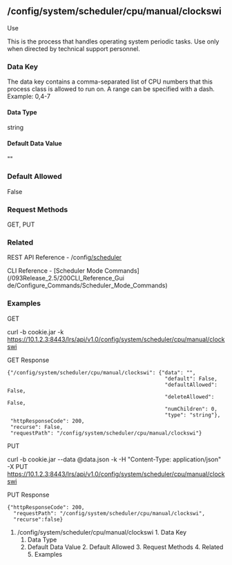 ## /config/system/scheduler/cpu/manual/clockswi

Use

This is the process that handles operating system periodic tasks. Use only
when directed by technical support personnel.

### Data Key

The data key contains a comma-separated list of CPU numbers that this process
class is allowed to run on. A range can be specified with a dash. Example:
0,4-7

#### Data Type

string

#### Default Data Value

""

### Default Allowed

False

### Request Methods

GET, PUT

### Related

REST API Reference -
/config[/scheduler](/REST_API_Reference_Guide/config/system/scheduler)

CLI Reference - [Scheduler Mode Commands](/093Release_2.5/200CLI_Reference_Gui
de/Configure_Commands/Scheduler_Mode_Commands)

### Examples

GET

curl -b cookie.jar -k
https://10.1.2.3:8443/lrs/api/v1.0/config/system/scheduler/cpu/manual/clockswi

GET Response

    
    {"/config/system/scheduler/cpu/manual/clockswi": {"data": "",
                                                       "default": False,
                                                       "defaultAllowed": False,
                                                       "deleteAllowed": False,
                                                       "numChildren": 0,
                                                       "type": "string"},
     "httpResponseCode": 200,
     "recurse": False,
     "requestPath": "/config/system/scheduler/cpu/manual/clockswi"}
    

PUT

curl -b cookie.jar --data @data.json -k -H "Content-Type: application/json" -X
PUT
https://10.1.2.3:8443/lrs/api/v1.0/config/system/scheduler/cpu/manual/clockswi

PUT Response

    
    {"httpResponseCode": 200,
      "requestPath": "/config/system/scheduler/cpu/manual/clockswi",
      "recurse":false}

  1. /config/system/scheduler/cpu/manual/clockswi
    1. Data Key
      1. Data Type
      2. Default Data Value
    2. Default Allowed
    3. Request Methods
    4. Related
    5. Examples

